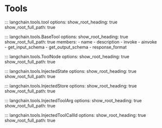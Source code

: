 # Tools

::: langchain.tools.tool
    options:
        show_root_heading: true
        show_root_full_path: true

::: langchain.tools.BaseTool
    options:
        show_root_heading: true
        show_root_full_path: true
        members:
            - name
            - description
            - invoke
            - ainvoke
            - get_input_schema
            - get_output_schema
            - response_format


::: langchain.tools.ToolNode
    options:
        show_root_heading: true
        show_root_full_path: true

::: langchain.tools.InjectedState
    options:
      show_root_heading: true
      show_root_full_path: true

::: langchain.tools.InjectedStore
    options:
        show_root_heading: true
        show_root_full_path: true

::: langchain.tools.InjectedToolArg
    options:
        show_root_heading: true
        show_root_full_path: true

::: langchain.tools.InjectedToolCallId
    options:
        show_root_heading: true
        show_root_full_path: true
